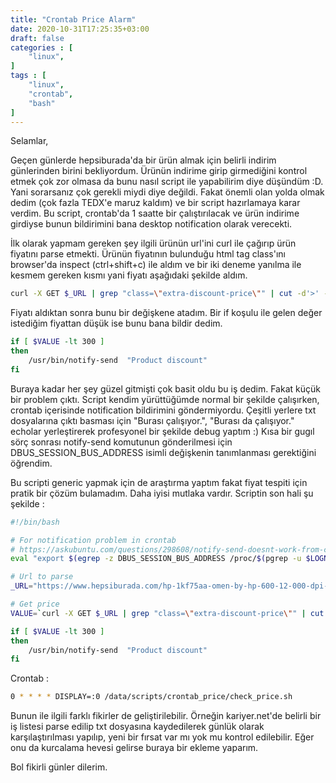 ```yaml
---
title: "Crontab Price Alarm"
date: 2020-10-31T17:25:35+03:00
draft: false
categories : [
    "linux",
]
tags : [
    "linux",
    "crontab",
    "bash"
]
---
```

Selamlar,

Geçen günlerde hepsiburada'da bir ürün almak için belirli indirim günlerinden birini bekliyordum. Ürünün indirime girip girmediğini kontrol etmek çok zor olmasa da bunu nasıl script ile yapabilirim diye düşündüm :D. Yani sorarsanız çok gerekli miydi diye değildi. Fakat önemli olan yolda olmak dedim (çok fazla TEDX'e maruz kaldım) ve bir script hazırlamaya karar verdim. Bu script, crontab'da 1 saatte bir çalıştırılacak ve ürün indirime girdiyse bunun bildirimini bana desktop notification olarak verecekti. 

İlk olarak yapmam gereken şey ilgili ürünün url'ini curl ile çağırıp ürün fiyatını parse etmekti. Ürünün fiyatının bulunduğu html tag class'ını browser'da inspect (ctrl+shift+c) ile aldım ve bir iki deneme yanılma ile kesmem gereken kısmı yani fiyatı aşağıdaki şekilde aldım.

```bash
curl -X GET $_URL | grep "class=\"extra-discount-price\"" | cut -d'>' -f3 | cut -d ',' -f1
```
Fiyatı aldıktan sonra bunu bir değişkene atadım. Bir if koşulu ile gelen değer istediğim fiyattan düşük ise bunu bana bildir dedim.
```bash
if [ $VALUE -lt 300 ]
then
	/usr/bin/notify-send  "Product discount" 
fi
```
Buraya kadar her şey güzel gitmişti çok basit oldu bu iş dedim. Fakat küçük bir problem çıktı. Script kendim yürüttüğümde normal bir şekilde çalışırken, crontab içerisinde notification bildirimini göndermiyordu. Çeşitli yerlere txt dosyalarına çıktı basması için "Burası çalışıyor.", "Burası da çalışıyor." echolar yerleştirerek profesyonel bir şekilde debug yaptım :) Kısa bir gugıl sörç sonrası notify-send komutunun gönderilmesi için DBUS_SESSION_BUS_ADDRESS isimli değişkenin tanımlanması gerektiğini öğrendim. 

Bu scripti generic yapmak için de araştırma yaptım fakat fiyat tespiti için pratik bir çözüm bulamadım. Daha iyisi mutlaka vardır. Scriptin son hali şu şekilde : 
```bash
#!/bin/bash

# For notification problem in crontab 
# https://askubuntu.com/questions/298608/notify-send-doesnt-work-from-crontab
eval "export $(egrep -z DBUS_SESSION_BUS_ADDRESS /proc/$(pgrep -u $LOGNAME plasma)/environ)";

# Url to parse
_URL="https://www.hepsiburada.com/hp-1kf75aa-omen-by-hp-600-12-000-dpi-oyuncu-mouse-p-HBV000008HST3"

# Get price
VALUE=`curl -X GET $_URL | grep "class=\"extra-discount-price\"" | cut -d'>' -f3 | cut -d ',' -f1`

if [ $VALUE -lt 300 ]
then
	/usr/bin/notify-send  "Product discount" 
fi
```
Crontab : 
```bash
0 * * * * DISPLAY=:0 /data/scripts/crontab_price/check_price.sh
```

Bunun ile ilgili farklı fikirler de geliştirilebilir. Örneğin kariyer.net'de belirli bir iş listesi parse edilip txt dosyasına kaydedilerek günlük olarak karşılaştırılması yapılıp, yeni bir fırsat var mı yok mu kontrol edilebilir. Eğer onu da kurcalama hevesi gelirse buraya bir ekleme yaparım.

Bol fikirli günler dilerim.